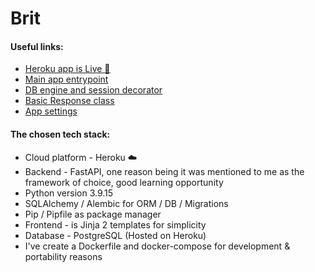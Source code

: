 # Brit

#### Useful links:
- [Heroku app is Live :rocket:](https://brit-app.herokuapp.com/)
- [Main app entrypoint](/app/main.py)
- [DB engine and session decorator](/app/db_utils.py)
- [Basic Response class](/app/api_utils.py)
- [App settings](/app/settings.py)


#### The chosen tech stack:
  - Cloud platform - Heroku :cloud:
  - Backend - FastAPI, one reason being it was mentioned to me as the framework of choice, good learning opportunity
  - Python version 3.9.15
  - SQLAlchemy / Alembic for ORM / DB / Migrations
  - Pip / Pipfile as package manager
  - Frontend - is Jinja 2 templates for simplicity
  - Database - PostgreSQL (Hosted on Heroku)
  - I've create a Dockerfile and docker-compose for development & portability reasons
